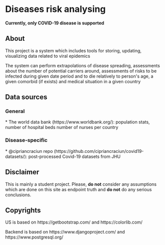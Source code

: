 # Diseases risk analysing
<p><b>Currently, only COVID-19 disease is supported</b></p> 
<h2><b>About</b></h2> 
<p>This project is a system which includes tools for storing, updating, visualizing data related to viral epidemics</p>
<p>The system can perform extrapolations of disease spreading, assessments about the number of potential carriers around, assessments of risks to be infected during given date period and to die relatively to person's age, a given comorbid (if exists) and medical situation in a given country</p>
<h2><b>Data sources</b></h2>
<h3>General</h3>
* The world data bank (https://www.worldbank.org/): population stats, number of hospital beds number of nurses per country
<h3>Disease-specific</h3>
* @cipriancraciun repo (https://github.com/cipriancraciun/covid19-datasets/): post-processed Covid-19 datasets from JHU 
<h2><b>Disclaimer</b></h2> 
<p>This is mainly a student project. Please, <b>do not</b> consider any assumptions which are done on this site as endpoint truth and <b>do not</b> do any serious conclusions.</p>
<h2>Copyrights</h2>
<p>US is based on https://getbootstrap.com/ and https://colorlib.com/</p>
<p>Backend is based on https://www.djangoproject.com/ and https://www.postgresql.org/</p>
